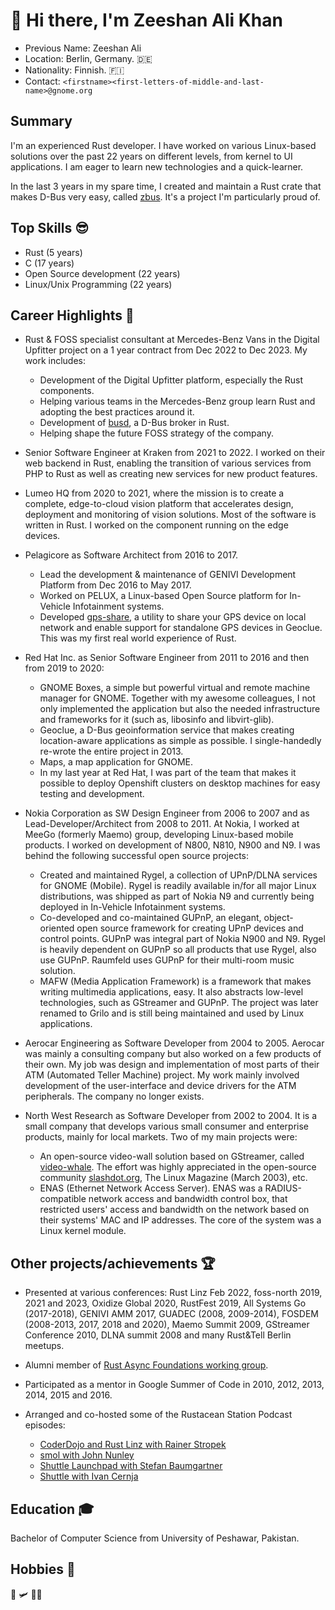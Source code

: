 # 👋 Hi there, I'm Zeeshan Ali Khan

* Previous Name: Zeeshan Ali
* Location: Berlin, Germany. 🇩🇪
* Nationality: Finnish. 🇫🇮
* Contact: `<firstname><first-letters-of-middle-and-last-name>@gnome.org`

## Summary

I'm an experienced Rust developer. I have worked on various Linux-based solutions over the past 22
years on different levels, from kernel to UI applications. I am eager to learn new technologies and 
a quick-learner.

In the last 3 years in my spare time, I created and maintain a Rust crate that makes D-Bus very
easy, called [zbus]. It's a project I'm particularly proud of. 

## Top Skills 😎

* Rust (5 years)
* C (17 years)
* Open Source development (22 years)
* Linux/Unix Programming (22 years)

## Career Highlights 🚀

* Rust & FOSS specialist consultant at Mercedes-Benz Vans in the Digital Upfitter project on a 1
  year contract from Dec 2022 to Dec 2023. My work includes:
  * Development of the Digital Upfitter platform, especially the Rust components.
  * Helping various teams in the Mercedes-Benz group learn Rust and adopting the best practices
    around it. 
  * Development of [busd], a D-Bus broker in Rust.
  * Helping shape the future FOSS strategy of the company.

* Senior Software Engineer at Kraken from 2021 to 2022. I worked on their web backend in Rust,
  enabling the transition of various services from PHP to Rust as well as creating new services for 
  new product features.

* Lumeo HQ from 2020 to 2021, where the mission is to create a complete, edge-to-cloud vision
  platform that accelerates design, deployment and monitoring of vision solutions. Most of the 
  software is written in Rust. I worked on the component running on the edge devices.

* Pelagicore as Software Architect from 2016 to 2017.
  * Lead the development & maintenance of GENIVI Development Platform from Dec 2016 to May 2017.
  * Worked on PELUX, a Linux-based Open Source platform for In-Vehicle Infotainment systems.
  * Developed [gps-share], a utility to share your GPS device on local network and enable support
    for standalone GPS devices in Geoclue. This was my first real world experience of Rust.

* Red Hat Inc. as Senior Software Engineer from 2011 to 2016 and then from 2019 to 2020:
  * GNOME Boxes, a simple but powerful virtual and remote machine manager for GNOME. Together with
    my awesome colleagues, I not only implemented the application but also the needed
    infrastructure and frameworks for it (such as, libosinfo and libvirt-glib).
  * Geoclue, a D-Bus geoinformation service that makes creating location-aware applications as
    simple as possible. I single-handedly re-wrote the entire project in 2013.
  * Maps, a map application for GNOME.
  * In my last year at Red Hat, I was part of the team that makes it possible to deploy Openshift
    clusters on desktop machines for easy testing and development.

* Nokia Corporation as SW Design Engineer from 2006 to 2007 and as Lead-Developer/Architect from
  2008 to 2011. At Nokia, I worked at MeeGo (formerly Maemo) group, developing Linux-based mobile
  products. I worked on development of N800, N810, N900 and N9. I was behind the following
  successful open source projects:
  * Created and maintained Rygel, a collection of UPnP/DLNA services for GNOME (Mobile). Rygel is
    readily available in/for all major Linux distributions, was shipped as part of Nokia N9 and
    currently being deployed in In-Vehicle Infotainment systems.
  * Co-developed and co-maintained GUPnP, an elegant, object-oriented open source framework for
    creating UPnP devices and control points. GUPnP was integral part of Nokia N900 and N9.
    Rygel is heavily dependent on GUPnP so all products that use Rygel, also use GUPnP. Raumfeld
    uses GUPnP for their multi-room music solution.
  * MAFW (Media Application Framework) is a framework that makes writing multimedia applications,
    easy. It also abstracts low-level technologies, such as GStreamer and GUPnP. The project was
    later renamed to Grilo and is still being maintained and used by Linux applications.

* Aerocar Engineering as Software Developer from 2004 to 2005. Aerocar was mainly a consulting
  company but also worked on a few products of their own. My job was design and implementation of
  most parts of their ATM (Automated Teller Machine) project. My work mainly involved development
  of the user-interface and device drivers for the ATM peripherals. The company no longer exists.

* North West Research as Software Developer from 2002 to 2004. It is a small company that develops
  various small consumer and enterprise products, mainly for local markets. Two of my main projects
  were:
  * An open-source video-wall solution based on GStreamer, called [video-whale]. The effort was
    highly appreciated in the open-source community [slashdot.org], The Linux Magazine (March 2003),
    etc.
  * ENAS (Ethernet Network Access Server). ENAS was a RADIUS-compatible network access and bandwidth
    control box, that restricted users' access and bandwidth on the network based on their systems'
    MAC and IP addresses. The core of the system was a Linux kernel module.

## Other projects/achievements 🏆

* Presented at various conferences: Rust Linz Feb 2022, foss-north 2019, 2021 and 2023,
  Oxidize Global 2020, RustFest 2019, All Systems Go (2017-2018), GENIVI AMM 2017,
  GUADEC (2008, 2009-2014), FOSDEM (2008-2013, 2017, 2018 and 2020), Maemo Summit 2009,
  GStreamer Conference 2010, DLNA summit 2008 and many Rust&Tell Berlin meetups.

* Alumni member of [Rust Async Foundations working group][rafwg].
  
* Participated as a mentor in Google Summer of Code in 2010, 2012, 2013, 2014, 2015 and 2016.

* Arranged and co-hosted some of the Rustacean Station Podcast episodes:
  * [CoderDojo and Rust Linz with Rainer Stropek][rainer]
  * [smol with John Nunley][nunley]
  * [Shuttle Launchpad with Stefan Baumgartner][baumgartner]
  * [Shuttle with Ivan Cernja][cerna]

## Education 🎓

Bachelor of Computer Science from University of Peshawar, Pakistan.

## Hobbies 🎸

🚁 🛩 🖖🏼


[zbus]: https://github.com/dbus2/zbus/
[busd]: https://github.com/dbus2/busd
[gps-share]: https://github.com/zeenix/gps-share
[video-whale]: https://gstreamer.freedesktop.org/apps/videowhale.html
[slashdot.org]: https://hardware.slashdot.org/story/02/11/01/2324207/making-a-videowall
[rafwg]: https://www.rust-lang.org/governance/wgs/wg-async
[rainer]: https://rustacean-station.org/episode/rainer-stropek/
[nunley]: https://rustacean-station.org/episode/john-nunley/
[baumgartner]: https://rustacean-station.org/episode/stefan-baumgartner/
[cerna]: https://rustacean-station.org/episode/ivan-cernja/
